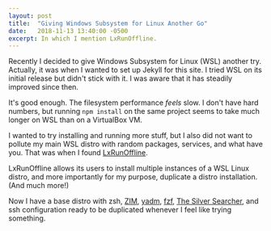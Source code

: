 ```yaml
---
layout: post
title:  "Giving Windows Subsystem for Linux Another Go"
date:   2018-11-13 13:40:00 -0500
excerpt: In which I mention LxRunOffline.
---
```

Recently I decided to give Windows Subsystem for Linux (WSL) another try.  Actually, it was when I wanted to set up Jekyll for this site.  I tried WSL on its initial release but didn't stick with it.  I was aware that it has steadily improved since then.

It's good enough.  The filesystem performance _feels_ slow.  I don't have hard numbers, but running `npm install` on the same project seems to take much longer on WSL than on a VirtualBox VM.

I wanted to try installing and running more stuff, but I also did not want to pollute my main WSL distro with random packages, services, and what have you.  That was when I found [LxRunOffline](https://github.com/DDoSolitary/LxRunOffline).

LxRunOffline allows its users to install multiple instances of a WSL Linux distro, and more importantly for my purpose, duplicate a distro installation.  (And much more!)

Now I have a base distro with zsh, [ZIM](https://github.com/zimfw/zimfw), [yadm](https://github.com/TheLocehiliosan/yadm), [fzf](https://github.com/junegunn/fzf), [The Silver Searcher](https://github.com/ggreer/the_silver_searcher), and ssh configuration ready to be duplicated whenever I feel like trying something.
